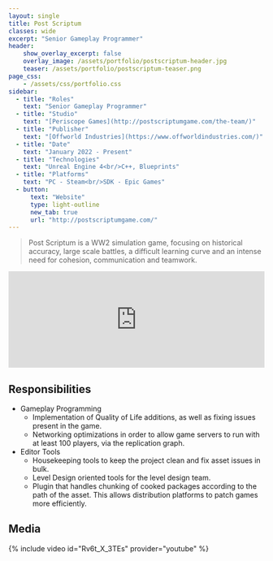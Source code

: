 ```yaml
---
layout: single
title: Post Scriptum
classes: wide
excerpt: "Senior Gameplay Programmer"
header:
    show_overlay_excerpt: false
    overlay_image: /assets/portfolio/postscriptum-header.jpg
    teaser: /assets/portfolio/postscriptum-teaser.png
page_css:
    - /assets/css/portfolio.css
sidebar:
  - title: "Roles"
    text: "Senior Gameplay Programmer"
  - title: "Studio"
    text: "[Periscope Games](http://postscriptumgame.com/the-team/)"
  - title: "Publisher"
    text: "[Offworld Industries](https://www.offworldindustries.com/)"
  - title: "Date"
    text: "January 2022 - Present"
  - title: "Technologies"
    text: "Unreal Engine 4<br/>C++, Blueprints"
  - title: "Platforms"
    text: "PC - Steam<br/>SDK - Epic Games"
  - button:
      text: "Website"
      type: light-outline
      new_tab: true
      url: "http://postscriptumgame.com/"
---
```


> Post Scriptum is a WW2 simulation game, focusing on historical accuracy, large scale battles, a difficult learning curve and an intense need for cohesion, communication and teamwork.

<iframe src="https://store.steampowered.com/widget/736220/215056/" frameborder="0" style="width:100%" height="190"></iframe>

## Responsibilities

- Gameplay Programming
  - Implementation of Quality of Life additions, as well as fixing issues present in the game.
  - Networking optimizations in order to allow game servers to run with at least 100 players, via the replication graph.
- Editor Tools
  - Housekeeping tools to keep the project clean and fix asset issues in bulk. 
  - Level Design oriented tools for the level design team.
  - Plugin that handles chunking of cooked packages according to the path of the asset. This allows distribution platforms to patch games more efficiently. 

## Media

{% include video id="Rv6t_X_3TEs" provider="youtube" %}